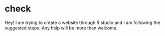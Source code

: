 # check
Hey! I am trying to create a website through R studio and I am following the suggested steps. Any help will be more than welcome.
